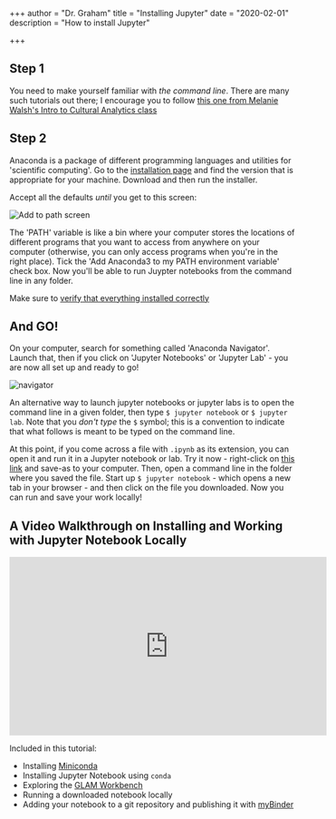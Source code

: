 +++
author = "Dr. Graham"
title = "Installing Jupyter"
date = "2020-02-01"
description = "How to install Jupyter"

+++


## Step 1

You need to make yourself familiar with _the command line_. There are many such tutorials out there; I encourage you to follow [this one from Melanie Walsh's Intro to Cultural Analytics class](https://melaniewalsh.github.io/Intro-Cultural-Analytics/Command-Line/The-Command-Line.html)

## Step 2

Anaconda is a package of different programming languages and utilities for 'scientific computing'. Go to the [installation page](https://docs.anaconda.com/anaconda/install/) and find the version that is appropriate for your machine. Download and then run the installer.

Accept all the defaults _until_ you get to this screen:

![Add to path screen](https://docs.anaconda.com/_images/win-install-options.png)

The 'PATH' variable is like a bin where your computer stores the locations of different programs that you want to access from anywhere on your computer (otherwise, you can only access programs when you're in the right place). Tick the 'Add Anaconda3 to my PATH environment variable' check box. Now you'll be able to run Juypter notebooks from the command line in any folder.

Make sure to [verify that everything installed correctly](https://docs.anaconda.com/anaconda/install/verify-install/)

## And GO!

On your computer, search for something called 'Anaconda Navigator'. Launch that, then if you click on 'Jupyter Notebooks' or 'Jupyter Lab' - you are now all set up and ready to go!

![navigator](https://docs.anaconda.com/_images/nav-defaults.png)

An alternative way to launch jupyter notebooks or jupyter labs is to open the command line in a given folder, then type `$ jupyter notebook` or `$ jupyter lab`. Note that you _don't type_ the `$` symbol; this is a convention to indicate that what follows is meant to be typed on the command line.

At this point, if you come across a file with `.ipynb` as its extension, you can open it and run it in a Jupyter notebook or lab. Try it now - right-click on [this link](https://github.com/shawngraham/dhmuse-notebooks/raw/master/python-basics-1.ipynb) and save-as to your computer. Then, open a command line in the folder where you saved the file. Start up `$ jupyter notebook` - which opens a new tab in your browser - and then click on the file you downloaded. Now you can run and save your work locally!

## A Video Walkthrough on Installing and Working with Jupyter Notebook Locally

<iframe width="560" height="315" src="https://www.youtube.com/embed/10FPoTCcv4I" frameborder="0" allow="accelerometer; autoplay; clipboard-write; encrypted-media; gyroscope; picture-in-picture" allowfullscreen></iframe>

Included in this tutorial:
- Installing [Miniconda](https://docs.conda.io/projects/conda/en/latest/user-guide/install/#regular-installation)
- Installing Jupyter Notebook using `conda`
- Exploring the [GLAM Workbench](https://glam-workbench.github.io/)
- Running a downloaded notebook locally
- Adding your notebook to a git repository and publishing it with [myBinder](https://mybinder.org/)
